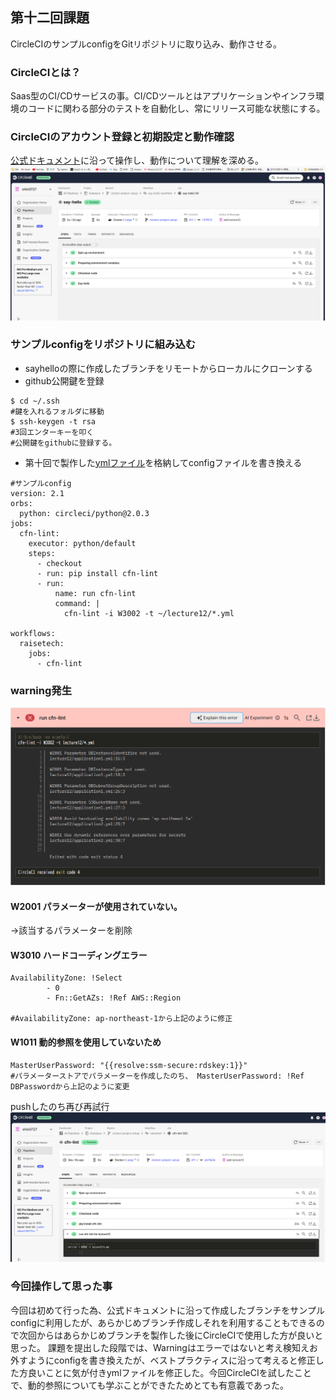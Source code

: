 ## 第十二回課題  
CircleCIのサンプルconfigをGitリポジトリに取り込み、動作させる。  
### CircleCIとは？  
Saas型のCI/CDサービスの事。CI/CDツールとはアプリケーションやインフラ環境のコードに関わる部分のテストを自動化し、常にリリース可能な状態にする。  
### CircleCIのアカウント登録と初期設定と動作確認  
[公式ドキュメント](https://circleci.com/docs/ja/getting-started/)に沿って操作し、動作について理解を深める。  
![sayhello](img12/handson.png)  
### サンプルconfigをリポジトリに組み込む  
- sayhelloの際に作成したブランチをリモートからローカルにクローンする  
- github公開鍵を登録  

```bash:title  
$ cd ~/.ssh  
#鍵を入れるフォルダに移動  
$ ssh-keygen -t rsa  
#3回エンターキーを叩く　
#公開鍵をgithubに登録する。  
```  
- 第十回で製作した[ymlファイル](lecture12)を格納してconfigファイルを書き換える  

```bash:title  
#サンプルconfig  
version: 2.1
orbs:
  python: circleci/python@2.0.3
jobs:
  cfn-lint:
    executor: python/default
    steps:
      - checkout
      - run: pip install cfn-lint
      - run:
          name: run cfn-lint
          command: |
            cfn-lint -i W3002 -t ~/lecture12/*.yml

workflows:
  raisetech:
    jobs:
      - cfn-lint  

```  
      
### warning発生  
![warning](img12/shiltupai.png)  

#### W2001 パラメーターが使用されていない。  
→該当するパラメーターを削除  
#### W3010  ハードコーディングエラー　　
```bash:title  
AvailabilityZone: !Select 
        - 0
        - Fn::GetAZs: !Ref AWS::Region  
        
#AvailabilityZone: ap-northeast-1から上記のように修正  
```  
#### W1011 動的参照を使用していないため  
```bash:title  
MasterUserPassword: "{{resolve:ssm-secure:rdskey:1}}"  
#パラメーターストアでパラメーターを作成したのち、 MasterUserPassword: !Ref DBPasswordから上記のように変更  
```
pushしたのち再び再試行  
![](img12/saisyuu.png)  

### 今回操作して思った事  
今回は初めて行った為、公式ドキュメントに沿って作成したブランチをサンプルconfigに利用したが、あらかじめブランチ作成しそれを利用することもできるので次回からはあらかじめブランチを製作した後にCircleCIで使用した方が良いと思った。
課題を提出した段階では、Warningはエラーではないと考え検知えお外すようにconfigを書き換えたが、ベストプラクティスに沿って考えると修正した方良いことに気が付きymlファイルを修正した。今回CircleCIを試したことで、動的参照についても学ぶことができたためとても有意義であった。




